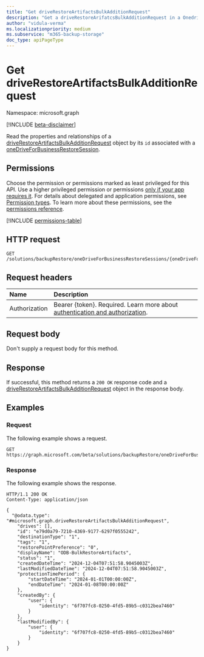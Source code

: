 ```yaml
---
title: "Get driveRestoreArtifactsBulkAdditionRequest"
description: "Get a driveRestoreArifatcsBulkAdditionRequest in a Onedrive Restore Session."
author: "vidula-verma"
ms.localizationpriority: medium
ms.subservice: "m365-backup-storage"
doc_type: apiPageType
---
```


# Get driveRestoreArtifactsBulkAdditionRequest

Namespace: microsoft.graph

[!INCLUDE [beta-disclaimer](../../includes/beta-disclaimer.md)]

Read the properties and relationships of a [driveRestoreArtifactsBulkAdditionRequest](../resources/driverestoreartifactsbulkadditionrequest.md) object by its `id` associated with a [oneDriveForBusinessRestoreSession](../resources/onedriveforbusinessrestoresession.md).

## Permissions

Choose the permission or permissions marked as least privileged for this API. Use a higher privileged permission or permissions [only if your app requires it](/graph/permissions-overview#best-practices-for-using-microsoft-graph-permissions). For details about delegated and application permissions, see [Permission types](/graph/permissions-overview#permission-types). To learn more about these permissions, see the [permissions reference](/graph/permissions-reference).

<!-- {
  "blockType": "permissions",
  "name": "driverestoreartifactsbulkadditionrequest-get-permissions"
}
-->
[!INCLUDE [permissions-table](../includes/permissions/driverestoreartifactsbulkadditionrequest-get-permissions.md)]

## HTTP request

<!-- {
  "blockType": "ignored"
}
-->
``` http
GET /solutions/backupRestore/oneDriveForBusinessRestoreSessions/{oneDriveForBusinessRestoreSessionId}/driveRestoreArtifactsBulkAdditionRequests/{driveRestoreArtifactsBulkAdditionRequestId}
```

## Request headers

|Name|Description|
|:---|:---|
|Authorization|Bearer {token}. Required. Learn more about [authentication and authorization](/graph/auth/auth-concepts).|

## Request body

Don't supply a request body for this method.

## Response

If successful, this method returns a `200 OK` response code and a [driveRestoreArtifactsBulkAdditionRequest](../resources/driverestoreartifactsbulkadditionrequest.md) object in the response body.

## Examples

### Request

The following example shows a request.
<!-- {
  "blockType": "request",
  "name": "get_driverestoreartifactsbulkadditionrequest"
}
-->
``` http
GET https://graph.microsoft.com/beta/solutions/backupRestore/oneDriveForBusinessRestoreSessions/{oneDriveForBusinessRestoreSessionId}/driveRestoreArtifactsBulkAdditionRequests/{driveRestoreArtifactsBulkAdditionRequestId}
```


### Response

The following example shows the response.
<!-- {
  "blockType": "response",
  "truncated": true,
  "@odata.type": "microsoft.graph.driveRestoreArtifactsBulkAdditionRequest"
}
-->
``` http
HTTP/1.1 200 OK
Content-Type: application/json

{
  "@odata.type": "#microsoft.graph.driveRestoreArtifactsBulkAdditionRequest",
    "drives": [],
    "id": "e79d0a79-7210-4369-9177-6297f0555242",
    "destinationType": "1",
    "tags": "1",
    "restorePointPreference": "0",
    "displayName": "ODB-BulkRestoreArtifacts",
    "status": "1",
    "createdDateTime": "2024-12-04T07:51:58.9045003Z",
    "lastModifiedDateTime": "2024-12-04T07:51:58.9045003Z",
    "protectionTimePeriod": {
        "startDateTime": "2024-01-01T00:00:00Z",
        "endDateTime": "2024-01-08T00:00:00Z"
    },
    "createdBy": {
        "user": {
            "identity": "6f707fc8-0250-4fd5-89b5-c0312bea7460"
        }
    },
    "lastModifiedBy": {
        "user": {
            "identity": "6f707fc8-0250-4fd5-89b5-c0312bea7460"
        }
    }
}
```

